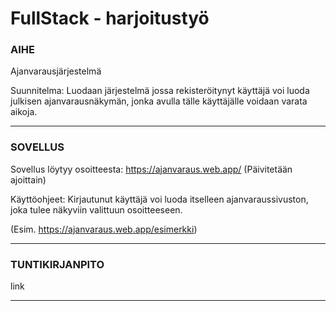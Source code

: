 # FullStack - harjoitustyö

### AIHE
Ajanvarausjärjestelmä


Suunnitelma:
Luodaan järjestelmä jossa rekisteröitynyt käyttäjä voi luoda julkisen ajanvarausnäkymän, jonka avulla tälle käyttäjälle voidaan varata aikoja.

---

### SOVELLUS
Sovellus löytyy osoitteesta: https://ajanvaraus.web.app/ (Päivitetään ajoittain)

Käyttöohjeet: Kirjautunut käyttäjä voi luoda itselleen ajanvaraussivuston, joka tulee näkyviin valittuun osoitteeseen.

(Esim. https://ajanvaraus.web.app/esimerkki)

---


### TUNTIKIRJANPITO

link

---
